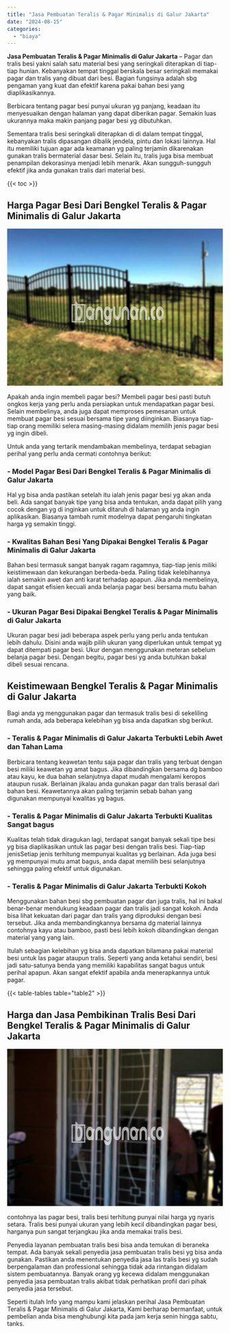 ```yaml
---
title: "Jasa Pembuatan Teralis & Pagar Minimalis di Galur Jakarta"
date: "2024-08-15"
categories: 
  - "biaya"
---
```


**Jasa Pembuatan Teralis & Pagar Minimalis di Galur Jakarta** – Pagar dan tralis besi yakni salah satu material besi yang seringkali diterapkan di tiap-tiap hunian. Kebanyakan tempat tinggal berskala besar seringkali memakai pagar dan tralis yang dibuat dari besi. Bagian fungsinya adalah sbg pengaman yang kuat dan efektif karena pakai bahan besi yang diaplikasikannya.

Berbicara tentang pagar besi punyai ukuran yg panjang, keadaan itu menyesuaikan dengan halaman yang dapat diberikan pagar. Semakin luas ukurannya maka makin panjang pagar besi yg dibutuhkan.

Sementara tralis besi seringkali diterapkan di di dalam tempat tinggal, kebanyakan tralis dipasangan dibalik jendela, pintu dan lokasi lainnya. Hal itu memiliki tujuan agar ada keamanan yg paling terjamin dikarenakan gunakan tralis bermaterial dasar besi. Selain itu, tralis juga bisa membuat penampilan dekorasinya menjadi lebih menarik. Akan sungguh-sungguh efektif jika anda gunakan tralis dari material besi.

{{< toc >}}

## Harga Pagar Besi Dari Bengkel Teralis & Pagar Minimalis di Galur Jakarta

![Jasa Pembuatan Teralis & Pagar Minimalis di Galur Jakarta](/images/pagar-minimalis-murah-02.png)

Apakah anda ingin membeli pagar besi? Membeli pagar besi pasti butuh ongkos kerja yang perlu anda persiapkan untuk mendapatkan pagar besi. Selain membelinya, anda juga dapat memproses pemesanan untuk membuat pagar besi sesuai bersama tipe yang diinginkan. Biasanya tiap-tiap orang memiliki selera masing-masing didalam memilih jenis pagar besi yg ingin dibeli.

Untuk anda yang tertarik mendambakan membelinya, terdapat sebagian perihal yang perlu anda cermati contohnya berikut:
### \- Model Pagar Besi Dari Bengkel Teralis & Pagar Minimalis di Galur Jakarta

Hal yg bisa anda pastikan setelah itu ialah jenis pagar besi yg akan anda beli. Ada sangat banyak tipe yang bisa anda tentukan, anda dapat pilih yang cocok dengan yg di inginkan untuk ditaruh di halaman yg anda ingin aplikasikan. Biasanya tambah rumit modelnya dapat pengaruhi tingkatan harga yg semakin tinggi.

### \- Kwalitas Bahan Besi Yang Dipakai Bengkel Teralis & Pagar Minimalis di Galur Jakarta

Bahan besi termasuk sangat banyak ragam ragamnya, tiap-tiap jenis miliki keistimewaan dan kekurangan berbeda-beda. Paling tidak kelebihannya ialah semakin awet dan anti karat terhadap apapun. Jika anda membelinya, dapat sangat efisien kecuali anda belanja pagar besi bersama mutu bahan yang baik.

### \- Ukuran Pagar Besi Dipakai Bengkel Teralis & Pagar Minimalis di Galur Jakarta

Ukuran pagar besi jadi beberapa aspek perlu yang perlu anda tentukan lebih dahulu. Disini anda wajib pilih ukuran yang diperlukan untuk tempat yg dapat ditempati pagar besi. Ukur dengan menggunakan meteran sebelum belanja pagar besi. Dengan begitu, pagar besi yg anda butuhkan bakal dibeli sesuai rencana.

## Keistimewaan Bengkel Teralis & Pagar Minimalis di Galur Jakarta

Bagi anda yg menggunakan pagar dan termasuk tralis besi di sekeliling rumah anda, ada beberapa kelebihan yg bisa anda dapatkan sbg berikut.

### \- Teralis & Pagar Minimalis di Galur Jakarta Terbukti Lebih Awet dan Tahan Lama

Berbicara tentang keawetan tentu saja pagar dan tralis yang terbuat dengan besi miliki keawetan yg amat bagus. Jika dibandingkan bersama dg bamboo atau kayu, ke dua bahan selanjutnya dapat mudah mengalami keropos ataupun rusak. Berlainan jikalau anda gunakan pagar dan tralis berasal dari bahan besi. Keawetannya akan paling terjamin sebab bahan yang digunakan mempunyai kwalitas yg bagus.

### \- Teralis & Pagar Minimalis di Galur Jakarta Terbukti Kualitas Sangat bagus

Kualitas telah tidak diragukan lagi, terdapat sangat banyak sekali tipe besi yg bisa diaplikasikan untuk las pagar besi dengan tralis besi. Tiap-tiap jenisSetiap jenis terhitung mempunyai kualitas yg berlainan. Ada juga besi yg mempunyai mutu amat bagus, anda dapat memilih besi selanjutnya sehingga paling efektif untuk digunakan.

### \- Teralis & Pagar Minimalis di Galur Jakarta Terbukti Kokoh

Menggunakan bahan besi sbg pembuatan pagar dan juga tralis, hal ini bakal benar-benar mendukung keadaan pagar dan tralis jadi sangat kokoh. Anda bisa lihat kekuatan dari pagar dan tralis yang diproduksi dengan besi tersebut. Jika anda membandingkannya bersama dg material lainnya contohnya kayu atau bamboo, pasti besi lebih kokoh dibandingkan dengan material yang yang lain.

Itulah sebagian kelebihan yg bisa anda dapatkan bilamana pakai material besi untuk las pagar ataupun tralis. Seperti yang anda ketahui sendiri, besi jadi satu-satunya benda yang memiliki kapabilitas sangat bagus untuk perihal apapun. Akan sangat efektif apabila anda menerapkannya untuk pagar.

{{< table-tables table="table2" >}}

## Harga dan Jasa Pembikinan Tralis Besi Dari Bengkel Teralis & Pagar Minimalis di Galur Jakarta

![Jasa Pembuatan Teralis & Pagar Minimalis di Galur Jakarta](/images/teralis-minimalis-murah-33.png)

contohnya las pagar besi, tralis besi terhitung punyai nilai harga yg nyaris setara. Tralis besi punyai ukuran yang lebih kecil dibandingkan pagar besi, harganya pun sangat terjangkau jika anda memakai tralis besi.

Penyedia layanan pembuatan tralis besi bisa anda temukan di beraneka tempat. Ada banyak sekali penyedia jasa pembuatan tralis besi yg bisa anda gunakan. Pastikan anda menentukan penyedia jasa las tralis besi yg sudah berpengalaman dan professional sehingga tidak ada rintangan didalam sistem pembuatannya. Banyak orang yg kecewa didalam menggunakan penyedia jasa pembuatan tralis akibat tidak perhatikan profil dari pihak penyedia jasa tersebut.

Seperti itulah Info yang mampu kami jelaskan perihal Jasa Pembuatan Teralis & Pagar Minimalis di Galur Jakarta, Kami berharap bermanfaat, untuk pembelian anda bisa menghubungi kita pada jam kerja senin hingga sabtu, tanks.
